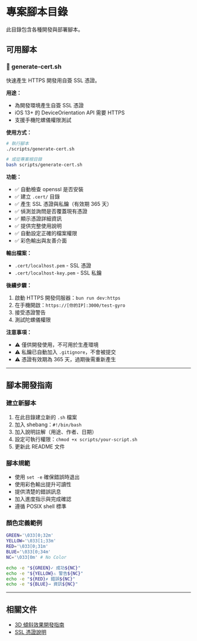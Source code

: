 # 專案腳本目錄

此目錄包含各種開發與部署腳本。

## 可用腳本

### 🔐 generate-cert.sh

快速產生 HTTPS 開發用自簽 SSL 憑證。

**用途：**
- 為開發環境產生自簽 SSL 憑證
- iOS 13+ 的 DeviceOrientation API 需要 HTTPS
- 支援手機陀螺儀權限測試

**使用方式：**
```bash
# 執行腳本
./scripts/generate-cert.sh

# 或從專案根目錄
bash scripts/generate-cert.sh
```

**功能：**
- ✅ 自動檢查 openssl 是否安裝
- ✅ 建立 `.cert/` 目錄
- ✅ 產生 SSL 憑證與私鑰（有效期 365 天）
- ✅ 偵測並詢問是否覆蓋現有憑證
- ✅ 顯示憑證詳細資訊
- ✅ 提供完整使用說明
- ✅ 自動設定正確的檔案權限
- ✅ 彩色輸出與友善介面

**輸出檔案：**
- `.cert/localhost.pem` - SSL 憑證
- `.cert/localhost-key.pem` - SSL 私鑰

**後續步驟：**
1. 啟動 HTTPS 開發伺服器：`bun run dev:https`
2. 在手機開啟：`https://[你的IP]:3000/test-gyro`
3. 接受憑證警告
4. 測試陀螺儀權限

**注意事項：**
- ⚠️ 僅供開發使用，不可用於生產環境
- ⚠️ 私鑰已自動加入 `.gitignore`，不會被提交
- ⚠️ 憑證有效期為 365 天，過期後需重新產生

---

## 腳本開發指南

### 建立新腳本

1. 在此目錄建立新的 `.sh` 檔案
2. 加入 shebang：`#!/bin/bash`
3. 加入說明註解（用途、作者、日期）
4. 設定可執行權限：`chmod +x scripts/your-script.sh`
5. 更新此 README 文件

### 腳本規範

- 使用 `set -e` 確保錯誤時退出
- 使用彩色輸出提升可讀性
- 提供清楚的錯誤訊息
- 加入進度指示與完成確認
- 遵循 POSIX shell 標準

### 顏色定義範例

```bash
GREEN='\033[0;32m'
YELLOW='\033[1;33m'
RED='\033[0;31m'
BLUE='\033[0;34m'
NC='\033[0m' # No Color

echo -e "${GREEN}✓ 成功${NC}"
echo -e "${YELLOW}⚠ 警告${NC}"
echo -e "${RED}✗ 錯誤${NC}"
echo -e "${BLUE}→ 資訊${NC}"
```

---

## 相關文件

- [3D 傾斜效果開發指南](../docs/3D-TILT-DEVELOPMENT.md)
- [SSL 憑證說明](../.cert/README.md)
